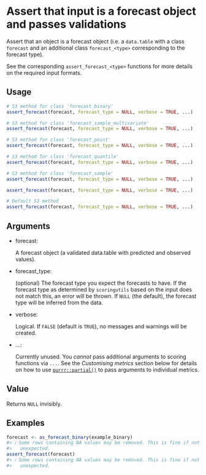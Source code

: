 # Assert that input is a forecast object and passes validations

Assert that an object is a forecast object (i.e. a `data.table` with a
class `forecast` and an additional class `forecast_<type>` corresponding
to the forecast type).

See the corresponding `assert_forecast_<type>` functions for more
details on the required input formats.

## Usage

``` r
# S3 method for class 'forecast_binary'
assert_forecast(forecast, forecast_type = NULL, verbose = TRUE, ...)

# S3 method for class 'forecast_sample_multivariate'
assert_forecast(forecast, forecast_type = NULL, verbose = TRUE, ...)

# S3 method for class 'forecast_point'
assert_forecast(forecast, forecast_type = NULL, verbose = TRUE, ...)

# S3 method for class 'forecast_quantile'
assert_forecast(forecast, forecast_type = NULL, verbose = TRUE, ...)

# S3 method for class 'forecast_sample'
assert_forecast(forecast, forecast_type = NULL, verbose = TRUE, ...)

assert_forecast(forecast, forecast_type = NULL, verbose = TRUE, ...)

# Default S3 method
assert_forecast(forecast, forecast_type = NULL, verbose = TRUE, ...)
```

## Arguments

- forecast:

  A forecast object (a validated data.table with predicted and observed
  values).

- forecast_type:

  (optional) The forecast type you expect the forecasts to have. If the
  forecast type as determined by `scoringutils` based on the input does
  not match this, an error will be thrown. If `NULL` (the default), the
  forecast type will be inferred from the data.

- verbose:

  Logical. If `FALSE` (default is `TRUE`), no messages and warnings will
  be created.

- ...:

  Currently unused. You *cannot* pass additional arguments to scoring
  functions via `...`. See the *Customising metrics* section below for
  details on how to use
  [`purrr::partial()`](https://purrr.tidyverse.org/reference/partial.html)
  to pass arguments to individual metrics.

## Value

Returns `NULL` invisibly.

## Examples

``` r
forecast <- as_forecast_binary(example_binary)
#> ℹ Some rows containing NA values may be removed. This is fine if not
#>   unexpected.
assert_forecast(forecast)
#> ℹ Some rows containing NA values may be removed. This is fine if not
#>   unexpected.
```

